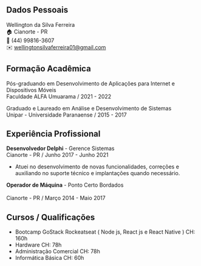 ## Dados Pessoais

Wellington da Silva Ferreira <br>
:house:    Cianorte - PR <br>
:iphone:   (44) 99816-3607 <br>
:envelope: wellingtonsilvaferreira01@gmail.com

## Formação Acadêmica

Pós-graduando em Desenvolvimento de Aplicações para Internet e Dispositivos Móveis <br>
Faculdade ALFA Umuarama / 2021 - 2022 <br>

Graduado e Laureado em Análise e Desenvolvimento de Sistemas <br>
Unipar - Universidade Paranaense / 2015 - 2017 <br>

## Experiência Profissional

**Desenvolvedor Delphi** - Gerence Sistemas <br>
Cianorte - PR / Junho 2017 - Junho 2021 <br>
  * Atuei no desenvolvimento de novas funcionalidades, correções e auxiliando no suporte técnico e implantações quando necessário. <br>

**Operador de Máquina** - Ponto Certo Bordados <br>  
Cianorte - PR / Março 2014 - Maio 2017 <br>

## Cursos / Qualificações

 * Bootcamp GoStack Rockeatseat ( Node js, React js e React Native ) CH: 160h <br> 
 * Hardware CH: 78h <br>
 * Administração Comercial CH: 78h <br>
 * Informática Básica CH: 60h <br>